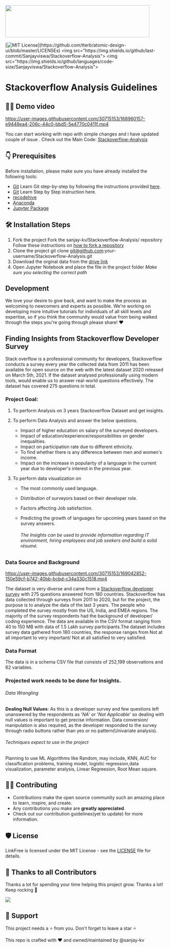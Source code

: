<img src="https://stackoverflow.design/assets/img/logos/so/logo-stackoverflow.png" align="left" height="100" width="450" >
<br>
<br>
<br>
<br>
<br>
<br>

[![MIT License](https://img.shields.io/apm/l/atomic-design-ui.svg?)](https://github.com/tterb/atomic-design-ui/blob/master/LICENSEs)
<img src="https://img.shields.io/github/last-commit/Sanjayviswa/Stackoverflow-Analysis">
<img src="https://img.shields.io/github/languages/code-size/Sanjayviswa/Stackoverflow-Analysis">

# Stackoverflow Analysis Guidelines
## 👨‍💻 Demo video


https://user-images.githubusercontent.com/30715153/168960157-e9448ea4-206c-44c0-bbd5-5e4770c0411f.mp4

You can start working with repo with simple changes and i have updated couple of issue . 
Check out the Main Code: [Stackoverflow-Analysis](https://github.com/sanjay-kv/Stackoverflow-Analysis/blob/main/Stackoverflow_Survey_Analysis.ipynb)

## 👇 Prerequisites

Before installation, please make sure you have already installed the following tools:


- [Git](https://git-scm.com/downloads) Learn Git step-by-step by following the instructions provided [here](https://recodehive.com/how-to-install-git-git-tutorial/).
- [Git](https://git-scm.com/downloads) Learn Step by Step instruction here.
- [recodehive](https://recodehive.com/how-to-install-git-git-tutorial/)
- [Anaconda](https://anaconda.org/anaconda)
- [Jupyter Package](https://anaconda.org/anaconda/jupyter)

## 🛠️ Installation Steps

1. Fork the project
Fork the sanjay-kv/Stackoverflow-Analysis/ repository
Follow these instructions on [how to fork a repository](https://help.github.com/en/articles/fork-a-repo)
2. Clone the project
git clone git@github.com:your-username/Stackoverflow-Analysis.git
3. Download the orginal data from the [drive link](https://drive.google.com/drive/folders/13W20DfCW2W5GEeKTYTl7R6xV5hmPS2Do?usp=sharing)
4. Open Jupyter Notebook and place the file in the project folder *Make sure you selecting the correct path*

## Development

We love your desire to give back, and want to make the process as welcoming to newcomers and experts as possible. We're working on developing more intuitive tutorials for individuals of all skill levels and expertise, so if you think the community would value from being walked through the steps you're going through please share! ❤️

## Finding Insights from Stackoverflow Developer Survey

Stack overflow is a professional community for developers, Stackoverflow conducts a survey every year the collected data from 2011 has been available for open source on the web with the latest dataset 2020 released on March 5th, 2021. If the dataset analysed professionally using modern tools, would enable us to answer real-world questions effectively. The dataset has covered 275 questions in total.

### Project Goal:

1. To perform Analysis on 3 years Stackoverflow Dataset and get insights.
2. To perform Data Analysis and answer the below questions.
   + Impact of higher education on salary of the surveyed developers.
   + Impact of education/experience/responsibilities on gender inequalities.
   + Impact on participation rate due to different ethnicity.
   + To find whether there is any difference between men and women's income.
   + Impact on the increase in popularity of a language in the current year due to developer's interest in the previous year.

3. To perform data visualization on

   - The most commonly used language.

   - Distribution of surveyors based on their developer role.

   - Factors affecting Job satisfaction.

   - Predicting the growth of languages for upcoming years based on the survey answers.

     ###### The Insights can be used to provide information regarding IT environment, hiring employees and job seekers and build a solid résumé.

### Data Source and Background

https://user-images.githubusercontent.com/30715153/169042852-150e59cf-b742-40bb-bcbd-c34a330c1518.mp4


The dataset is very diverse and came from a [Stackoverflow developer survey](https://insights.stackoverflow.com/survey/?_ga=2.208907280.304952146.1616422967-1864686930.1616422967) with 275 questions answered from 180 countries. Stackoverflow has data collected through surveys from 2011 to 2020, but for the project, the purpose is to analyze the data of the last 3 years. The people who completed the survey mostly from the US, India, and EMEA regions. The majority of the survey respondents had the background of developer/ coding experience. The data are available in the CSV format ranging from 40 to 150 MB with data of 1.5 Lakh survey participants.The dataset includes survey data gathered from 180 countries, the response ranges from Not at all important to very important/ Not at all satisfied to very satisfied. 

### Data Format

The data is in a schema CSV file that consists of 252,199 observations and 62 variables. 

### Projected work needs to be done for Insights.

###### Data Wrangling

**Dealing Null Values**: As this is a developer survey and few questions left unanswered by the respondents as '*NA*' or '*Not Applicable*' so dealing with null values is important to get precise information. Data conversion/ manipulation is also required, as the developer responded to the survey through radio buttons rather than yes or no pattern(Univariate analysis).

###### Techniques expect to use in the project 

Planning to use ML Algorithms like Random, may include, KNN, AUC for classification problems, training model, logistic regression,data visualization, parameter analysis, Linear Regreesion, Root Mean square.

## 👨‍💻 Contributing

- Contributions make the open source community such an amazing place to learn, inspire, and create.
- Any contributions you make are **greatly appreciated**.
- Check out our contribution guidelines(yet to update) for more information.

## 🛡️ License

LinkFree is licensed under the MIT License - see the [LICENSE](LICENSE) file for details.

## 💪 Thanks to all Contributors

Thanks a lot for spending your time helping this project grow. Thanks a lot! Keep rocking 🍻

<a href="https://github.com/sanjay-kv/Stackoverflow-Analysis/graphs/contributors">
  <img src="https://contrib.rocks/image?repo=sanjay-kv/Stackoverflow-Analysis" />
</a>

## 🙏 Support

This project needs a ⭐️ from you. Don't forget to leave a star ⭐️




This repo is crafted with ♥ and owned/maintained by @sanjay-kv


